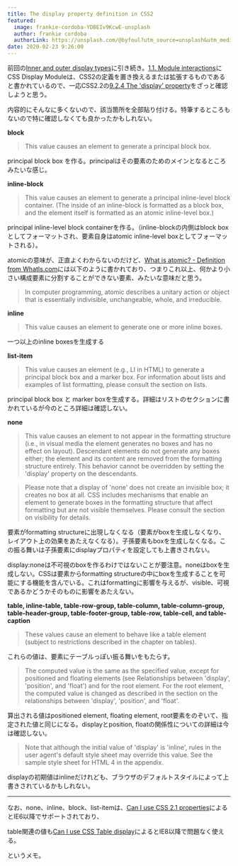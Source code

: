 ```yaml
---
title: The display property definition in CSS2
featured:
  image: frankie-cordoba-YDBEIv9KcwE-unsplash
  author: frankie cordoba
  authorLink: https://unsplash.com/@byfoul?utm_source=unsplash&utm_medium=referral&utm_content=creditCopyText
date: 2020-02-23 9:26:00
---
```

前回の[Inner and outer display types](https://memolog.org/2020/inner-and-outer-display-type.html)に引き続き。[1.1. Module interactions](https://www.w3.org/TR/css-display-3/#placement)にCSS Display Moduleは、CSS2の定義を置き換えるまたは拡張するものであると書かれているので、一応CSS2.2の[9.2.4 The 'display' property](https://www.w3.org/TR/CSS22/visuren.html#display-prop)をざっと確認しようと思う。<!-- more -->


内容的にそんなに多くないので、該当箇所を全部貼り付ける。特筆するところもないので特に確認しなくても良かったかもしれない。

**block**
> This value causes an element to generate a principal block box.

principal block box を作る。principalはその要素のためのメインとなるところみたいな感じ。

**inline-block**
> This value causes an element to generate a principal inline-level block container. (The inside of an inline-block is formatted as a block box, and the element itself is formatted as an atomic inline-level box.)

principal inline-level block containerを作る。（inline-blockの内側はblock boxとしてフォーマットされ、要素自身はatomic inline-level boxとしてフォーマットされる）。

atomicの意味が、正直よくわからないのだけど、[What is atomic? - Definition from WhatIs.com](https://whatis.techtarget.com/definition/atomic)には以下のように書かれており、つまりこれ以上、何かより小さい構成要素に分割することができない要素、みたいな意味だと思う。

> In computer programming, atomic describes a unitary action or object that is essentially indivisible, unchangeable, whole, and irreducible.

**inline**
> This value causes an element to generate one or more inline boxes.

一つ以上のinline boxesを生成する

**list-item**
> This value causes an element (e.g., LI in HTML) to generate a principal block box and a marker box. For information about lists and examples of list formatting, please consult the section on lists.

principal block box と marker boxを生成する。詳細はリストのセクションに書かれているが今のところ詳細は確認しない。

**none**
> This value causes an element to not appear in the formatting structure (i.e., in visual media the element generates no boxes and has no effect on layout). Descendant elements do not generate any boxes either; the element and its content are removed from the formatting structure entirely. This behavior cannot be overridden by setting the 'display' property on the descendants.

> Please note that a display of 'none' does not create an invisible box; it creates no box at all. CSS includes mechanisms that enable an element to generate boxes in the formatting structure that affect formatting but are not visible themselves. Please consult the section on visibility for details.

要素がformatting structureに出現しなくなる（要素がboxを生成しなくなり、レイアウト上の効果をあたえなくなる）。子孫要素もboxを生成しなくなる。この振る舞いは子孫要素にdisplayプロパティを設定しても上書きされない。

display:noneは不可視のboxを作るわけではないことが要注意。noneはboxを生成しない。CSSは要素からformatting structureの中にboxを生成することを可能にする機能を含んでいる。これはformattingに影響を与えるが、visible、可視であるかどうかそのものに影響をあたえない。

**table, inline-table, table-row-group, table-column, table-column-group, table-header-group, table-footer-group, table-row, table-cell, and table-caption**
> These values cause an element to behave like a table element (subject to restrictions described in the chapter on tables).

これらの値は、要素にテーブルっぽい振る舞いをもたらす。

> The computed value is the same as the specified value, except for positioned and floating elements (see Relationships between 'display', 'position', and 'float') and for the root element. For the root element, the computed value is changed as described in the section on the relationships between 'display', 'position', and 'float'.

算出される値はpositioned element, floating element, root要素をのぞいて、指定された値と同じになる。displayとposition, floatの関係性についての詳細は今は確認しない。

> Note that although the initial value of 'display' is 'inline', rules in the user agent's default style sheet may override this value. See the sample style sheet for HTML 4 in the appendix.

displayの初期値はinlineだけれども、ブラウザのデフォルトスタイルによって上書きされているかもしれない。

----

なお、none、inline、block、list-itemは、[Can I use CSS 2.1 properties](https://caniuse.com/#search=CSS%202.1%20properties)によるとIE6以降でサポートされており、

table関連の値も[Can I use CSS Table display](https://caniuse.com/#feat=css-table)によるとIE8以降で問題なく使える。

というメモ。
